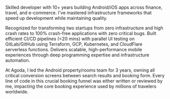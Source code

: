 
Skilled developer with 10+ years building Android/iOS apps across finance, travel, and e-commerce. I've mastered infrastructure frameworks that speed up development while 
 maintaining quality.

Recognized for transforming two startups from zero infrastructure and high crash rates to 100% crash-free applications with zero critical bugs. Built efficient CI/CD pipelines (<20 mins) with parallel UI testing on GitLab/GitHub using Terraform, GCP, Kubernetes, and CloudFlare serverless functions. Delivers scalable, high-performance mobile experiences through deep programming expertise and infrastructure automation.


At Agoda, I led the Android property/rooms team for 3 years, owning all critical conversion screens between search results and booking form. Every line of code in this crucial booking funnel was either written or reviewed by me, impacting the core booking experience used by millions of travelers worldwide.
